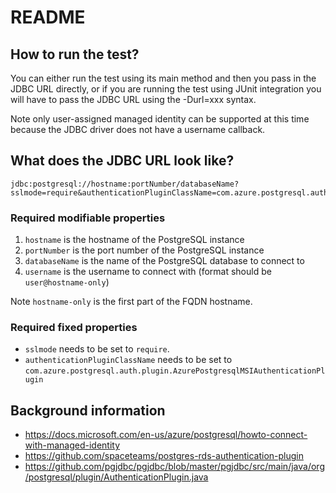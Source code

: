 # README

## How to run the test?

You can either run the test using its main method and then you pass in the JDBC 
URL directly, or if you are running the test using JUnit integration you will 
have to pass the JDBC URL using the -Durl=xxx syntax.

Note only user-assigned managed identity can be supported at this time because
the JDBC driver does not have a username callback.

## What does the JDBC URL look like?

```
jdbc:postgresql://hostname:portNumber/databaseName?sslmode=require&authenticationPluginClassName=com.azure.postgresql.auth.plugin.AzurePostgresMSIAuthenticationPlugin&user=username
```

### Required modifiable properties

1. `hostname` is the hostname of the PostgreSQL instance
2. `portNumber` is the port number of the PostgreSQL instance
3. `databaseName` is the name of the PostgreSQL database to connect to
4. `username` is the username to connect with (format should be `user@hostname-only`)

Note `hostname-only` is the first part of the FQDN hostname.

### Required fixed properties

* `sslmode` needs to be set to `require`.
* `authenticationPluginClassName` needs to be set to `com.azure.postgresql.auth.plugin.AzurePostgresqlMSIAuthenticationPlugin`

## Background information

* https://docs.microsoft.com/en-us/azure/postgresql/howto-connect-with-managed-identity
* https://github.com/spaceteams/postgres-rds-authentication-plugin
* https://github.com/pgjdbc/pgjdbc/blob/master/pgjdbc/src/main/java/org/postgresql/plugin/AuthenticationPlugin.java
